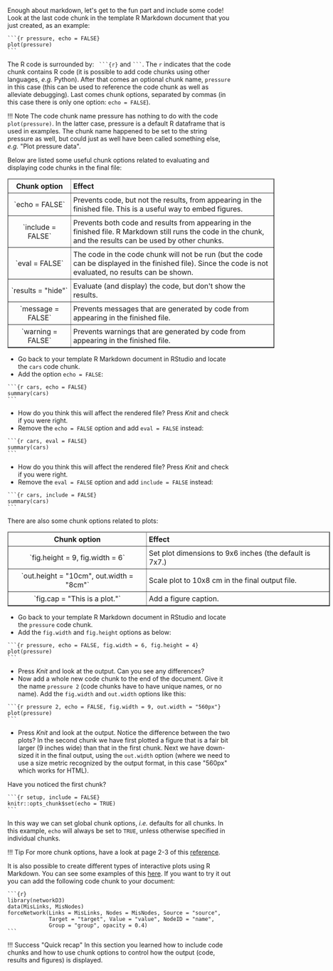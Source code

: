 Enough about markdown, let's get to the fun part and include some code! Look at
the last code chunk in the template R Markdown document that you just created,
as an example:

````
```{r pressure, echo = FALSE}
plot(pressure)
```
````

The R code is surrounded by: ` ```{r}` and ` ``` `. The `r` indicates that the
code chunk contains R code (it is possible to add code chunks using other
languages, *e.g.* Python). After that comes an optional chunk name, `pressure`
in this case (this can be used to reference the code chunk as well as alleviate
debugging). Last comes chunk options, separated by commas (in this case there is
only one option: `echo = FALSE`).

!!! Note
    The code chunk name pressure has nothing to do with the code `plot(pressure)`.
    In the latter case, pressure is a default R dataframe that is used in examples.
    The chunk name happened to be set to the string pressure as well, but could
    just as well have been called something else, *e.g.* "Plot pressure data".

Below are listed some useful chunk options related to evaluating and displaying
code chunks in the final file:

<table class="table table-hover table-condensed" border=1; style="width:600px; margin-left:auto; margin-right:auto;">
    <thead style="background-color:{{config.extra.color_table_header}}">
        <tr>
            <td style="padding:5px; width:130px; text-align:center;"> <font size="3"><b> Chunk option </b> </td>
            <td style="padding:5px"> <font size="3"><b> Effect </b> </td>
        </tr>
    </thead>
    <tr>
        <td style="padding:5px; vertical-align:middle; text-align:center;"> <font size="3"> `echo = FALSE` </td>
        <td style="padding:5px"> <font size="3"> Prevents code, but not the results, from appearing in the finished file. This is a useful way to embed figures. </td>
    </tr>
    <tr>
        <td style="padding:5px; vertical-align:middle; text-align:center;"> <font size="3"> `include = FALSE` </td>
        <td style="padding:5px"> <font size="3">  Prevents both code and results from appearing in the finished file. R Markdown still runs the code in the chunk, and the results can be used by other chunks. </td>
    </tr>
    <tr>
        <td style="padding:5px; vertical-align:middle; text-align:center;"> <font size="3"> `eval = FALSE` </td>
        <td style="padding:5px"> <font size="3">  The code in the code chunk will not be run (but the code can be displayed in the finished file). Since the code is not evaluated, no results can be shown. </td>
    </tr>
    <tr>
        <td style="padding:5px; vertical-align:middle; text-align:center;"> <font size="3"> `results = "hide"` </td>
        <td style="padding:5px"> <font size="3"> Evaluate (and display) the code, but don't show the results. </td>
    </tr>
    <tr>
        <td style="padding:5px; vertical-align:middle; text-align:center;"> <font size="3"> `message = FALSE` </td>
        <td style="padding:5px"> <font size="3"> Prevents messages that are generated by code from appearing in the finished file. </td>
    </tr>
    <tr>
        <td style="padding:5px; vertical-align:middle; text-align:center"> <font size="3"> `warning = FALSE` </td>
        <td style="padding:5px"> <font size="3"> Prevents warnings that are generated by code from appearing in the finished file. </td>
    </tr>
</table>

* Go back to your template R Markdown document in RStudio and locate the `cars`
  code chunk.
* Add the option `echo = FALSE`:

````
```{r cars, echo = FALSE}
summary(cars)
```
````

* How do you think this will affect the rendered file? Press *Knit* and check if
  you were right.
* Remove the `echo = FALSE` option and add `eval = FALSE` instead:

````
```{r cars, eval = FALSE}
summary(cars)
```
````

* How do you think this will affect the rendered file? Press *Knit* and check if
  you were right.
* Remove the `eval = FALSE` option and add `include = FALSE` instead:

````
```{r cars, include = FALSE}
summary(cars)
```
````

There are also some chunk options related to plots:

<table class="table table-hover table-condensed" border=1; style="width:725px; margin-left:auto; margin-right:auto;">
    <thead style="background-color:{{config.extra.color_table_header}}">
        <tr>
            <td style="padding:5px; width:300px; text-align:center;"> <font size="3"><b> Chunk option </b> </td>
            <td style="padding:5px"> <font size="3"><b> Effect </b> </td>
        </tr>
    </thead>
    <tr>
        <td style="padding:5px; vertical-align:middle; text-align:center;"> <font size="3"> `fig.height = 9, fig.width = 6` </td>
        <td style="padding:5px"> <font size="3"> Set plot dimensions to 9x6 inches (the default is 7x7.) </td>
    </tr>
    <tr>
        <td style="padding:5px; vertical-align:middle; text-align:center;"> <font size="3"> `out.height = "10cm", out.width = "8cm"` </td>
        <td style="padding:5px"> <font size="3"> Scale plot to 10x8 cm in the final output file. </td>
    </tr>
    <tr>
        <td style="padding:5px; vertical-align:middle; text-align:center;"> <font size="3"> `fig.cap = "This is a plot."` </td>
        <td style="padding:5px"> <font size="3"> Add a figure caption. </td>
    </tr>
</table>

* Go back to your template R Markdown document in RStudio and locate the
  `pressure` code chunk.
* Add the `fig.width` and `fig.height` options as below:

````
```{r pressure, echo = FALSE, fig.width = 6, fig.height = 4}
plot(pressure)
```
````

* Press *Knit* and look at the output. Can you see any differences?
* Now add a whole new code chunk to the end of the document. Give it the name
  `pressure 2` (code chunks have to have unique names, or no
  name). Add the `fig.width` and `out.width` options like this:

````
```{r pressure 2, echo = FALSE, fig.width = 9, out.width = "560px"}
plot(pressure)
```
````

* Press *Knit* and look at the output. Notice the difference between the two
  plots? In the second chunk we have first plotted a figure that is a fair bit
  larger (9 inches wide) than that in the first chunk. Next we have down-sized
  it in the final output, using the `out.width` option (where we need to use
  a size metric recognized by the output format, in this case "560px" which
  works for HTML).

Have you noticed the first chunk?

````
```{r setup, include = FALSE}
knitr::opts_chunk$set(echo = TRUE)
```
````

In this way we can set global chunk options, *i.e.* defaults for all chunks. In
this example, `echo` will always be set to `TRUE`, unless otherwise specified
in individual chunks.

!!! Tip
    For more chunk options, have a look at page 2-3 of this [reference](
    https://www.rstudio.com/wp-content/uploads/2015/03/rmarkdown-reference.pdf).

It is also possible to create different types of interactive plots using
R Markdown. You can see some examples of this [here](http://www.htmlwidgets.org/showcase_networkD3.html).
If you want to try it out you can add the following code chunk to your document:

````
```{r}
library(networkD3)
data(MisLinks, MisNodes)
forceNetwork(Links = MisLinks, Nodes = MisNodes, Source = "source",
             Target = "target", Value = "value", NodeID = "name",
             Group = "group", opacity = 0.4)
```
````

!!! Success "Quick recap"
    In this section you learned how to include code chunks and how to use chunk
    options to control how the output (code, results and figures) is displayed.
